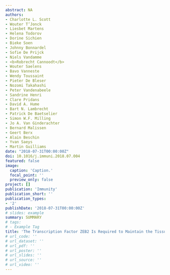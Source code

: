 ```yaml
---
abstract: NA
authors:
- Charlotte L. Scott
- Wouter T’Jonck
- Liesbet Martens
- Helena Todorov
- Dorine Sichien
- Bieke Soen
- Johnny Bonnardel
- Sofie De Prijck
- Niels Vandamme
- <b>Robrecht Cannoodt</b>
- Wouter Saelens
- Bavo Vanneste
- Wendy Toussaint
- Pieter De Bleser
- Nozomi Takahashi
- Peter Vandenabeele
- Sandrine Henri
- Clare Pridans
- David A. Hume
- Bart N. Lambrecht
- Patrick De Baetselier
- Simon W.F. Milling
- Jo A. Van Ginderachter
- Bernard Malissen
- Geert Berx
- Alain Beschin
- Yvan Saeys
- Martin Guilliams
date: "2018-07-31T00:00:00Z"
doi: 10.1016/j.immuni.2018.07.004
featured: false
image:
  caption: 'Caption.'
  focal_point: ''
  preview_only: false
project: []
publication: 'Immunity'
publication_short: ''
publication_types:
- '2'
publishDate: '2018-07-31T00:00:00Z'
# slides: example
summary: SUMMARY
# tags:
# - Example Tag
title: 'The Transcription Factor ZEB2 Is Required to Maintain the Tissue-Specific Identities of Macrophages'
# url_code: ''
# url_dataset: ''
# url_pdf: ''
# url_poster: ''
# url_slides: ''
# url_source: ''
# url_video: ''
---
```

